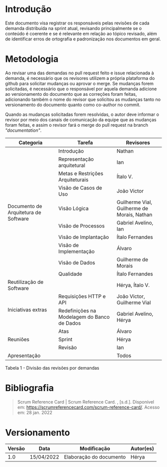 # Introdução

Este documento visa registrar os responsáveis pelas revisões de cada demanda distribuída na sprint atual, revisando principalmente se o conteúdo é coerente e se é relevante em relação ao tópico revisado, além de identificar erros de ortografia e padronização nos documentos em geral.


# Metodologia

Ao revisar uma das demandas no pull request feito e issue relacionada à demanda, é necessário que os revisores utilizem a própria plataforma do github para solicitar mudanças ou aprovar o merge. Se mudanças forem solicitadas, é necessário que o responsável por aquela demanda adicione ao versionamento do documento que as correções foram feitas, adicionando também o nome do revisor que solicitou as mudanças tanto no versionamento do documento quanto como co-author no commit.

Quando as mudanças solicitadas forem resolvidas, o autor deve informar o revisor por meio dos canais de comunicação da equipe que as mudanças foram feitas, e assim o revisor fará o merge do pull request na branch *"documentation"*.

<table>
<thead>
  <tr>
    <th>Categoria</th>
    <th>Tarefa</th>
    <th>Revisores</th>
  </tr>
</thead>
<tbody>
  <tr>
    <td rowspan="10"> Documento de Arquitetura de Software</td>
    <td>Introdução</td>
    <td>Nathan</td>
  </tr>
    <tr>
    <td>Representação arquitetural</td>
    <td>Ian</td>
  </tr>
    <tr>
    <td>Metas e Restrições Arquiteturais</td>
    <td>Ítalo V.</td>
  </tr>
    <tr>
    <td>Visão de Casos de Uso</td>
    <td>João Victor</td>
  </tr>
    <tr>
    <td>Visão Lógica </td>
    <td>Guilherme Vial, Guilherme de Morais, Nathan</td>
  </tr>
    <tr>
    <td>Visão de Processos</td>
    <td>Gabriel Avelino, Ian </td>
  </tr>
    <tr>
    <td>Visão de Implantação </td>
    <td>Ítalo Fernandes</td>
  </tr>
    <tr>
    <td>Visão de Implementação</td>
    <td>Álvaro</td>
  </tr>
    <tr>
    <td>Visão de Dados</td>
    <td>Guilherme de Morais</td>
  <tr>
    <td>Qualidade</td>
    <td>Ítalo Fernandes</td>
  </tr>
  </tr>
  <tr>
    <td rowspan="1">Reutilização de Software</td>
    <td></td>
    <td>Hérya, Ítalo V.</td>
  </tr>
  <tr>
    <td rowspan="2">Iniciativas extras</td>
    <td>Requisições HTTP e API</td>
    <td>João Victor, Guilherme Vial</td>
  </tr>
    <tr>
    <td>Redefinições na Modelagem do Banco de Dados</td>
    <td>Gabriel Avelino, Hérya</td>
  </tr>
  <tr>
    <td rowspan="3">Reuniões</td>
    <td>Atas</td>
    <td>Álvaro</td>
  </tr>
  <tr>
    <td>Sprint</td>
    <td>Hérya</td>
  </tr>
  <tr>
    <td>Revisão</td>
    <td>Ian</td>
  </tr>
  <tr>
    <td>Apresentação</td>
    <td></td>
    <td>Todos</td>
  </tr>
</tbody>
</table>

<figcaption> Tabela 1 - Divisão das revisões por demandas </figcaption>

# Bibliografia

> Scrum Reference Card | Scrum Reference Card. , [s.d.]. Disponível em: <https://scrumreferencecard.com/scrum-reference-card/>. Acesso em: 28 jan. 2022

# Versionamento

Versão | Data | Modificação | Autor(es) |
|--|--|--|--|
|1.0|15/04/2022|Elaboração do documento|Hérya|